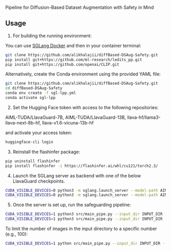 Pipeline for Diffusion-Based Dataset Augmentation with Safety in Mind

## Usage


1. For building the running environment:

You can use [SGLang Docker](https://github.com/sgl-project/sglang/blob/main/docker/Dockerfile) 
and then in your container terminal:
```bash
git clone https://github.com/alikhalajii/diffBased-DSAug-Safety.git
pip install git+https://github.com/ml-research/ledits_pp.git
pip install git+https://github.com/openai/CLIP.git
``` 

Alternatively, create the Conda environment using the provided YAML file:
```bash
git clone https://github.com/alikhalajii/diffBased-DSAug-Safety.git
cd diffBased-DSAug-Safety
conda env create -f sgl-lpp.yml
conda activate sgl-lpp
``` 


2. Set the Hugging Face token with access to the following repositories:

AIML-TUDA/LlavaGuard-7B,
AIML-TUDA/LlavaGuard-13B,
llava-hf/llama3-llava-next-8b-hf,
llava-v1.6-vicuna-13b-hf

and activate your access token:
```bash
huggingface-cli login
```


3. Reinstall the flashinfer package:
```bash
pip uninstall flashinfer
pip install flashinfer -i https://flashinfer.ai/whl/cu121/torch2.3/
```


4. Launch the SGLang server as backend with one of the below LlavaGuard checkpoints.
```bash
CUDA_VISIBLE_DEVICES=0 python3 -m sglang.launch_server --model-path AIML-TUDA/LlavaGuard-7B --tokenizer-path llava-hf/llava-1.5-7b-hf --port 10000
CUDA_VISIBLE_DEVICES=0 python3 -m sglang.launch_server --model-path AIML-TUDA/LlavaGuard-13B --tokenizer-path llava-hf/llava-1.5-13b-hf --port 10000
```


5. Once the server is set up, run the safeguarding pipeline:
```bash
CUDA_VISIBLE_DEVICES=1 python3 src/main_pipe.py --input_dir INPUT_DIR --output_dir OUTPUT_DIR --llava_model "llava-hf/llama3-llava-next-8b-hf"
CUDA_VISIBLE_DEVICES=1 python3 src/main_pipe.py --input_dir INPUT_DIR --output_dir OUTPUT_DIR --llava_model "llava-hf/llava-v1.6-vicuna-13b-hf"
```
To limit the number of images in the input directory to a specific number (e.g., 100):
```bash
CUDA_VISIBLE_DEVICES=1 python src/main_pipe.py --input_dir INPUT_DIR --output_dir OUTPUT_DIR --llava_model LLAVA_MODEL_ID --num_images 100
```





